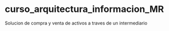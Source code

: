 # curso_arquitectura_informacion_MR
Solucion de compra y venta de activos a traves de un intermediario
